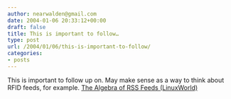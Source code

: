 ```yaml
---
author: nearwalden@gmail.com
date: 2004-01-06 20:33:12+00:00
draft: false
title: This is important to follow…
type: post
url: /2004/01/06/this-is-important-to-follow/
categories:
- posts
---
```


This is important to follow up on.  May make sense as a way to think about RFID feeds, for example.  [The Algebra of RSS Feeds (LinuxWorld)](//www.linuxworld.com/story/38368.htm')




